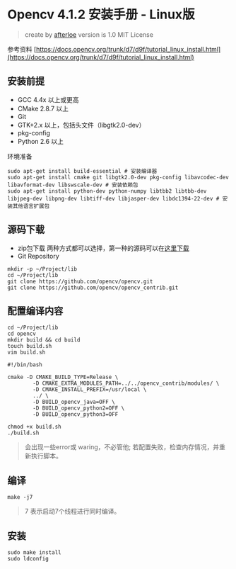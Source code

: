 # Opencv 4.1.2 安装手册 - Linux版
> create by [afterloe](605728727@qq.com)
> version is 1.0
> MIT License

参考资料 [https://docs.opencv.org/trunk/d7/d9f/tutorial_linux_install.html](https://docs.opencv.org/trunk/d7/d9f/tutorial_linux_install.html)

## 安装前提
- GCC 4.4x 以上或更高
- CMake 2.8.7 以上
- Git
- GTK+2.x 以上，包括头文件（libgtk2.0-dev）
- pkg-config
- Python 2.6 以上

环境准备
```
sudo apt-get install build-essential # 安装编译器
sudo apt-get install cmake git libgtk2.0-dev pkg-config libavcodec-dev libavformat-dev libswscale-dev # 安装依赖包
sudo apt-get install python-dev python-numpy libtbb2 libtbb-dev libjpeg-dev libpng-dev libtiff-dev libjasper-dev libdc1394-22-dev # 安装其他语言扩展包
```

## 源码下载
- zip包下载
两种方式都可以选择，第一种的源码可以在[这里下载](https://opencv.org/releases/)
- Git Repository
```
mkdir -p ~/Project/lib
cd ~/Project/lib
git clone https://github.com/opencv/opencv.git
git clone https://github.com/opencv/opencv_contrib.git
```

## 配置编译内容
```
cd ~/Project/lib
cd opencv
mkdir build && cd build
touch build.sh
vim build.sh

#!/bin/bash

cmake -D CMAKE_BUILD_TYPE=Release \
        -D CMAKE_EXTRA_MODULES_PATH=../../opencv_contrib/modules/ \
        -D CMAKE_INSTALL_PREFIX=/usr/local \
        ../ \
        -D BUILD_opencv_java=OFF \
        -D BUILD_opencv_python2=OFF \
        -D BUILD_opencv_python3=OFF

chmod +x build.sh
./build.sh
```
> 会出现一些error或 waring，不必管他; 若配置失败，检查内存情况，并重新执行脚本。

## 编译
```
make -j7
```
> 7 表示启动7个线程进行同时编译。

## 安装
```
sudo make install
sudo ldconfig
```

